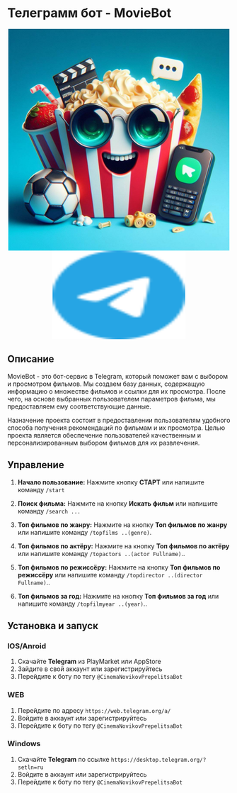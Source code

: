 # Телеграмм бот - MovieBot


<div style="text-align:center;">
  <img src="PROJECT/avatar.jpg" alt="Пример изображения" width="500" height="500" style="display:block; margin:auto;">
   
  <a href="https://t.me/CinemaNovikovPrepelitsaBot">
    <img src="PROJECT/telegram-color.svg" alt="TelegramBot" width="300" height="200">
  </a>
</div>


## Описание

MovieBot - это бот-сервис в Telegram, который поможет вам с выбором и просмотром фильмов. Мы создаем базу данных, содержащую информацию о множестве фильмов и ссылки для их просмотра. После чего, на основе выбранных пользователем параметров фильма, мы предоставляем ему соответствующие данные.

Назначение проекта состоит в предоставлении пользователям удобного способа получения рекомендаций по фильмам и их просмотра. Целью проекта является обеспечение пользователей качественным и персонализированным выбором фильмов для их развлечения.

## Управление

1. **Начало пользование:** Нажмите кнопку **СТАРТ** или напишите команду `/start`

2. **Поиск фильма:** Нажмите на кнопку **Искать фильм** или напишите команду `/search ...`

3. **Топ фильмов по жанру:** Нажмите на кнопку **Топ фильмов по жанру** или напишите команду `/topfilms ..(genre)`.

4. **Топ фильмов по актёру:** Нажмите на кнопку **Топ фильмов по актёру** или напишите команду `/topactors ..(actor Fullname)`..

5. **Топ фильмов по режиссёру:** Нажмите на кнопку **Топ фильмов по режиссёру** или напишите команду `/topdirector ..(director Fullname)`..
   
6. **Топ фильмов за год:** Нажмите на кнопку **Топ фильмов за год** или напишите команду `/topfilmyear ..(year)`..

## Установка и запуск

### IOS/Anroid
  1. Скачайте **Telegram** из PlayMarket или AppStore
  2. Зайдите в свой аккаунт или зарегистрируйтесь
  3. Перейдите к боту по тегу `@CinemaNovikovPrepelitsaBot`
### WEB
  1. Перейдите по адресу `https://web.telegram.org/a/`
  2. Войдите в аккаунт или зарегистрируйтесь
  3. Перейдите к боту по тегу `@CinemaNovikovPrepelitsaBot`
### Windows
  1. Скачайте **Telegram** по ссылке `https://desktop.telegram.org/?setln=ru`
  2. Войдите в аккаунт или зарегистрируйтесь
  3. Перейдите к боту по тегу `@CinemaNovikovPrepelitsaBot`

